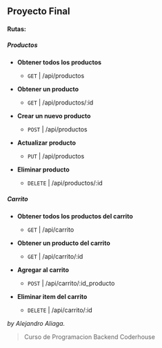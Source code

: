 ## Proyecto Final


#### Rutas: 

 ##### Productos

 * **Obtener todos los productos**
    * `GET` | /api/productos
  
 * **Obtener un producto**
    * `GET` |  /api/productos/:id 
 
 * **Crear un nuevo producto**
    * `POST` |  /api/productos
 
 * **Actualizar  producto**
    * `PUT` |  /api/productos
 
 * **Eliminar producto**
    * `DELETE` |  /api/productos/:id
 
 ##### Carrito

* **Obtener todos los productos del carrito**
    * `GET` | /api/carrito
  
 * **Obtener un producto del carrito**
    * `GET` |  /api/carrito/:id 
 
 * **Agregar al carrito**
    * `POST` |  /api/carrito/:id_producto
 
 * **Eliminar item del carrito**
    * `DELETE` |  /api/carrito/:id


*by Alejandro Aliaga.*

>Curso de Programacion Backend Coderhouse
